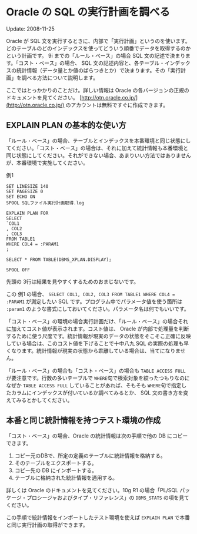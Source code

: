 Oracle の SQL の実行計画を調べる
=====

Update: 2008-11-25



Oracle が SQL 文を実行するときに、内部で「実行計画」というのを使います。どのテーブルのどのインデックスを使ってどういう順番でデータを取得するのかという計画です。 9i までの「ルール・ベース」の場合 SQL 文の記述で決まります。「コスト・ベース」の場合、 SQL 文の記述内容と、各テーブル・インデックスの統計情報（データ量とか値のばらつきとか）で決まります。その「実行計画」を調べる方法について説明します。



ここではとっかかりのことだけ。詳しい情報は Oracle の各バージョンの正規のドキュメントを見てください。 [http://otn.oracle.co.jp/](http://otn.oracle.co.jp/) のアカウントは無料ですぐに作成できます。

## EXPLAIN PLAN の基本的な使い方

「ルール・ベース」の場合、テーブルとインデックスを本番環境と同じ状態にしてください。「コスト・ベース」の場合は、それに加えて統計情報も本番環境と同じ状態にしてください。それができない場合、あまりいい方法ではありませんが、本番環境で実施してください。



例1


```
SET LINESIZE 140
SET PAGESIZE 0
SET ECHO ON
SPOOL SQLファイル実行計画取得.log

EXPLAIN PLAN FOR
SELECT
`COL1
, COL2
, COL3
FROM TABLE1
WHERE COL4 = :PARAM1
;

SELECT * FROM TABLE(DBMS_XPLAN.DISPLAY);

SPOOL OFF
```

先頭の 3行は結果を見やすくするためのおまじないです。



この 例1 の場合、 `SELECT COL1, COL2, COL3 FROM TABLE1 WHERE COL4 = :PARAM1` が測定したい SQL です。プログラム中でパラメータ値を使う箇所は `:param1` のような書式にしておいてください。パラメータ名は何でもいいです。



「コスト・ベース」の環境の場合実行計画だけ、「ルール・ベース」の場合それに加えてコスト値が表示されます。コスト値は、 Oracle が内部で処理量を判断するために使う尺度です。統計情報が現実のデータの状態をそこそこ正確に反映している場合は、このコスト値を下げることで十中八九 SQL の実際の処理も早くなります。統計情報が現実の状態から乖離している場合は、当てになりません。



「ルール・ベース」の場合も「コスト・ベース」の場合も `TABLE ACCESS FULL` が要注意です。行数の多いテーブルで `WHERE`句で検索対象を絞ったつもりなのになぜか `TABLE ACCESS FULL` していることがあれば、そもそも `WHERE`句で指定したカラムにインデックスが付いているか調べてみるとか、 SQL 文の書き方を変えてみるとかしてください。

## 本番と同じ統計情報を持つテスト環境の作成

「コスト・ベース」の場合、Oracle の統計情報は次の手順で他の DB にコピーできます。

1.  コピー元のDBで、所定の定義のテーブルに統計情報を格納する。
2.  そのテーブルをエクスポートする。
3.  コピー先の DB にインポートする。
4.  テーブルに格納された統計情報を適用する。

詳しくは Oracle のドキュメントを見てください。10g R1 の場合「PL/SQL パッケージ・プロシージャおよびタイプ・リファレンス」の `DBMS_STATS` の項を見てください。



この手順で統計情報をインポートしたテスト環境を使えば `EXPLAIN PLAN` で本番と同じ実行計画の取得ができます。
